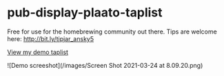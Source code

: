 # pub-display-plaato-taplist

Free for use for the homebrewing community out there. Tips are welcome here: http://bit.ly/tipjar_ansky5

[View my demo taplist](http://ansky.co.il/taplist/ )

![Demo screeshot](/images/Screen Shot 2021-03-24 at 8.09.20.png)






